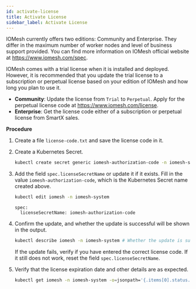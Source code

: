 ```yaml
---
id: activate-license
title: Activate License
sidebar_label: Activate License
---
```


IOMesh currently offers two editions: Community and Enterprise. They differ in the maximum number of worker nodes and level of business support provided. You can find more information on IOMesh official website at https://www.iomesh.com/spec.

IOMesh comes with a trial license when it is installed and deployed. However, it is recommended that you update the trial license to a subscription or perpetual license based on your edition of IOMesh and how long you plan to use it.

- **Community**: Update the license from `Trial` to `Perpetual`. Apply for the perpetual license code at https://www.iomesh.com/license.
- **Enterprise**: Get the license code either of a subscription or perpetual license from SmartX sales.

**Procedure**

1. Create a file `license-code.txt` and save the license code in it.

2. Create a Kubernetes Secret.

    ```bash
    kubectl create secret generic iomesh-authorization-code -n iomesh-system --from-file=authorizationCode=./license-code.txt
    ```
3. Add the field `spec.licenseSecretName` or update it if it exists. Fill in the value `iomesh-authorization-code`, which is the Kubernetes Secret name created above.

    ```bash
    kubectl edit iomesh -n iomesh-system
    ```

    ```output
    spec:
      licenseSecretName: iomesh-authorization-code
    ```

4. Confirm the update, and whether the update is successful will be shown in the output. 

    ```bash
    kubectl describe iomesh -n iomesh-system # Whether the update is successful will be displayed in the events.
    ```
    If the update fails, verify if you have entered the correct license code. If it still does not work, reset the field `spec.licenseSecretName`.

5. Verify that the license expiration date and other details are as expected.

    ```bash
    kubectl get iomesh -n iomesh-system -o=jsonpath='{.items[0].status.license}'
    ```


